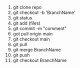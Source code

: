 1. git clone repo
2. git checkout -b 'BranchName'
3. git status
4. git add (files)
5. git commit -m "comment"
6. got pull origin main
7. git checkout main
8. git pull
9. git merge BranchName
10. git push
11. git checkout BranchName
